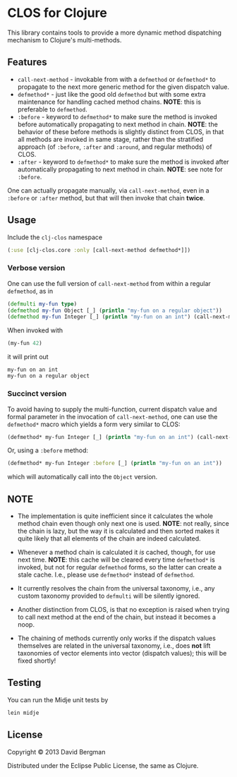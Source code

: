 # CLOS for Clojure

This library contains tools to provide a more dynamic method dispatching mechanism to
Clojure's multi-methods.

## Features

* `call-next-method` - invokable from with a `defmethod` or `defmethod*` to propagate to
the next more generic method for the given dispatch value.
* `defmethod*` - just like the good old `defmethod` but with some extra maintenance for
handling cached method chains. **NOTE**: this is preferable to `defmethod`.
* `:before` - keyword to `defmethod*` to make sure the method is invoked before automatically
propagating to next method in chain. **NOTE**: the behavior of these before methods is slightly
distinct from CLOS, in that all methods are invoked in same stage, rather than the
stratified approach (of `:before`, `:after` and `:around`, and regular methods) of CLOS.
* `:after` - keyword to `defmethod*` to make sure the method is invoked after automatically
propagating to next method in chain. **NOTE**: see note for `:before`.

One can actually propagate manually, via `call-next-method`, even in a `:before` or `:after` method,
but that will then invoke that chain **twice**.

## Usage

Include the `clj-clos` namespace

```clojure
(:use [clj-clos.core :only [call-next-method defmethod*]])
```

### Verbose version

One can use the full version of `call-next-method` from within a regular `defmethod`, as in

```clojure
(defmulti my-fun type)
(defmethod my-fun Object [_] (println "my-fun on a regular object"))
(defmethod my-fun Integer [_] (println "my-fun on an int") (call-next-method my-fun Integer x))
```

When invoked with

```clojure
(my-fun 42)
```

it will print out

```
my-fun on an int
my-fun on a regular object
```

### Succinct version

To avoid having to supply the multi-function,  current dispatch value and formal parameter in the invocation of
`call-next-method`, one can use the `defmethod*` macro which yields a form very similar to CLOS:

```clojure
(defmethod* my-fun Integer [_] (println "my-fun on an int") (call-next-method))
```

Or, using a `:before` method:

```clojure
(defmethod* my-fun Integer :before [_] (println "my-fun on an int"))
```

which will automatically call into the `Object` version.

## NOTE

* The implementation is quite inefficient since it calculates the whole method chain even though only next one is used. **NOTE**: not really, since the chain is lazy, but the way it is calculated and then sorted makes it quite likely that all elements of the chain are indeed calculated.

* Whenever a method chain is calculated it *is* cached, though, for use next time. **NOTE**: this
cache will be cleared every time `defmethod*` is invoked, but not for regular `defmethod` forms, so
the latter can create a stale cache. I.e., please use `defmethod*` instead of `defmethod`.

* It currently resolves the chain from the universal taxonomy, i.e., any custom taxonomy provided to
`defmulti` will be silently ignored.

* Another distinction from CLOS, is that no exception is raised when trying to call next method at
the end of the chain, but instead it becomes a noop.

* The chaining of methods currently only works if the dispatch values themselves are related
in the universal taxonomy, i.e., does **not** lift taxonomies of vector elements into vector (dispatch values); this will be fixed shortly!


## Testing

You can run the Midje unit tests by

```bash
lein midje
```

## License

Copyright © 2013 David Bergman

Distributed under the Eclipse Public License, the same as Clojure.
